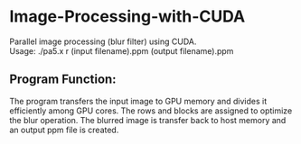 # Image-Processing-with-CUDA
Parallel image processing (blur filter) using CUDA.  
Usage: ./pa5.x r (input filename).ppm (output filename).ppm

## Program Function:
The program transfers the input image to GPU memory and divides it efficiently among GPU cores. The rows and blocks are assigned to optimize the blur operation. The blurred image is transfer back to host memory and an output ppm file is created.
